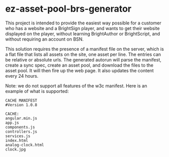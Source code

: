 ez-asset-pool-brs-generator
===========================

This project is intended to provide the easiest way possible for a customer who has a website and a BrightSign player,
and wants to get their website displayed on the player, without learning BrightAuthor or BrightScript, and without
requiring an account on BSN.

This solution requires the presence of a manifest file on the server, which is a flat file that lists all assets
on the site, one asset per line. The entries can be relative or absolute urls. The generated autorun will parse the 
manifest, create a sync spec, create an asset pool, and download the files to the asset pool. It will then fire up the
web page. It also updates the content every 24 hours.

Note: we do not support all features of the w3c manifest. Here is an example of what is supported:

``` 
CACHE MANIFEST
#Version 1.0.8

CACHE:
angular.min.js
app.js
components.js
controllers.js
services.js
index.html
analog-clock.html
clock.jpg
```
